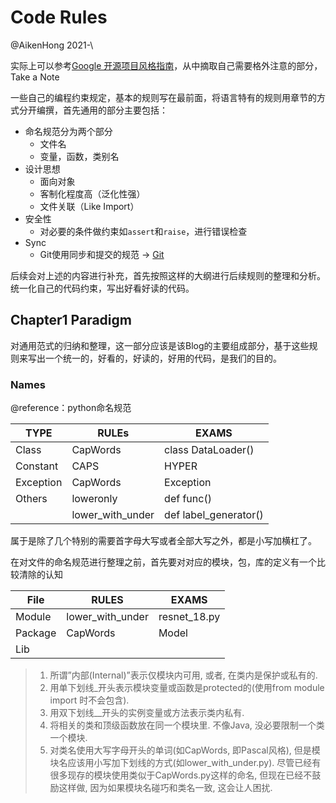 # Code Rules
@AikenHong 2021-\

实际上可以参考[Google 开源项目风格指南](https://zh-google-styleguide.readthedocs.io/en/latest/)，从中摘取自己需要格外注意的部分，Take a Note

一些自己的编程约束规定，基本的规则写在最前面，将语言特有的规则用章节的方式分开编撰，首先通用的部分主要包括：
- 命名规范分为两个部分
	- 文件名
	- 变量，函数，类别名
- 设计思想
	- 面向对象
	- 客制化程度高（泛化性强）
	- 文件关联（Like Import）
- 安全性
	- 对必要的条件做约束如`assert`和`raise`，进行错误检查
- Sync
	- Git使用同步和提交的规范 -> [Git](Envs/GitGithub.com)

后续会对上述的内容进行补充，首先按照这样的大纲进行后续规则的整理和分析。统一化自己的代码约束，写出好看好读的代码。

## Chapter1 Paradigm

对通用范式的归纳和整理，这一部分应该是该Blog的主要组成部分，基于这些规则来写出一个统一的，好看的，好读的，好用的代码，是我们的目的。

### Names

@reference：python命名规范


| TYPE      | RULEs            | EXAMS                 |
| --------- | ---------------- | --------------------- |
| Class     | CapWords         | class DataLoader()    |
| Constant  | CAPS             | HYPER                 |
| Exception | CapWords         | Exception             |
| Others    | loweronly        | def func()            |
|           | lower_with_under | def label_generator() |          |                  |                       |

属于是除了几个特别的需要首字母大写或者全部大写之外，都是小写加横杠了。

在对文件的命名规范进行整理之前，首先要对对应的模块，包，库的定义有一个比较清除的认知

| File    | RULES            | EXAMS        |
| ------- | ---------------- | ------------ |
| Module  | lower_with_under | resnet_18.py |
| Package | CapWords         | Model        | 
| Lib     |                  |              |


> 1.  所谓”内部(Internal)”表示仅模块内可用, 或者, 在类内是保护或私有的.  
> 2. 用单下划线_开头表示模块变量或函数是protected的(使用from module import 时不会包含).
> 3.  用双下划线__开头的实例变量或方法表示类内私有.
> 4. 将相关的类和顶级函数放在同一个模块里. 不像Java, 没必要限制一个类一个模块.
> 5. 对类名使用大写字母开头的单词(如CapWords, 即Pascal风格), 但是模块名应该用小写加下划线的方式(如lower_with_under.py). 尽管已经有很多现存的模块使用类似于CapWords.py这样的命名, 但现在已经不鼓励这样做, 因为如果模块名碰巧和类名一致, 这会让人困扰.

